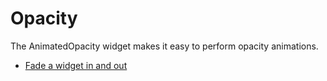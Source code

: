 # Opacity

The AnimatedOpacity widget makes it easy to perform opacity animations.

- [Fade a widget in and out](https://docs.flutter.dev/cookbook/animation/opacity-animation)
